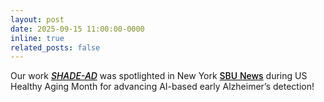 ```yaml
---
layout: post
date: 2025-09-15 11:00:00-0000
inline: true
related_posts: false
---
```


Our work <em><a href="https://dl.acm.org/doi/abs/10.1145/3715014.3722062" style="font-weight: 500; color: black;">SHADE-AD</a></em> was spotlighted in New York <a href="https://news.stonybrook.edu/university/stony-brook-researchers-use-ai-to-advance-alzheimers-detection/" style="font-weight: 500; color: black;">SBU News</a> during US Healthy Aging Month for advancing AI-based early Alzheimer’s detection!